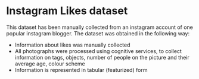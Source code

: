 # Instagram Likes dataset

This dataset has been manually collected from an instagram account of one popular instagram blogger.
The dataset was obtained in the following way:
* Information about likes was manually collected
* All photographs were processed using cognitive services, to collect information on tags, objects, number of people on the picture and their average age, colour scheme
* Information is represented in tabular (featurized) form
